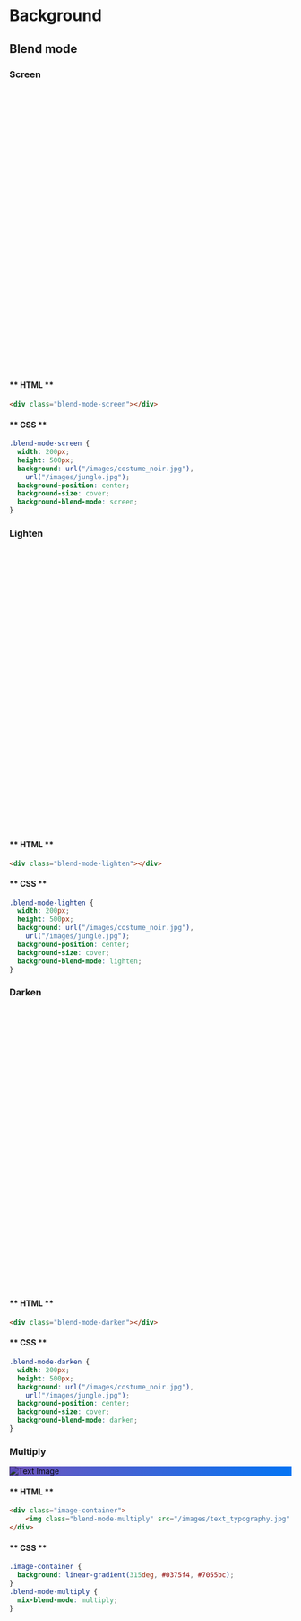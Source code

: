 # Background

## Blend mode

### Screen

<style>
.blend-mode-screen {
  width: 200px;
  height: 500px;
  background: url("/images/costume_noir.jpg"),
    url("/images/jungle.jpg");
  background-position: center;
  background-size: cover;
  background-blend-mode: screen;
}
</style>

<div class="demo-wrapper">
  <div class="blend-mode-screen"></div>
</div>

<!-- tabs:start -->

#### ** HTML **

```html
<div class="blend-mode-screen"></div>
```

#### ** CSS **

```css
.blend-mode-screen {
  width: 200px;
  height: 500px;
  background: url("/images/costume_noir.jpg"),
    url("/images/jungle.jpg");
  background-position: center;
  background-size: cover;
  background-blend-mode: screen;
}
```
<!-- tabs:end -->

### Lighten

<style>
.blend-mode-lighten {
  width: 200px;
  height: 500px;
  background: url("/images/costume_noir.jpg"),
    url("/images/jungle.jpg");
  background-position: center;
  background-size: cover;
  background-blend-mode: lighten;
}
</style>
<div class="demo-wrapper">
  <div class="blend-mode-lighten"></div>
</div>

<!-- tabs:start -->

#### ** HTML **

```html
<div class="blend-mode-lighten"></div>
```

#### ** CSS **

```css
.blend-mode-lighten {
  width: 200px;
  height: 500px;
  background: url("/images/costume_noir.jpg"),
    url("/images/jungle.jpg");
  background-position: center;
  background-size: cover;
  background-blend-mode: lighten;
}
```
<!-- tabs:end -->

### Darken

<style>
.blend-mode-darken {
  width: 200px;
  height: 500px;
  background: url("/images/costume_noir.jpg"),
    url("/images/jungle.jpg");
  background-position: center;
  background-size: cover;
  background-blend-mode: darken;
}
</style>
<div class="demo-wrapper">
  <div class="blend-mode-darken"></div>
</div>

<!-- tabs:start -->

#### ** HTML **

```html
<div class="blend-mode-darken"></div>
```

#### ** CSS **

```css
.blend-mode-darken {
  width: 200px;
  height: 500px;
  background: url("/images/costume_noir.jpg"),
    url("/images/jungle.jpg");
  background-position: center;
  background-size: cover;
  background-blend-mode: darken;
}
```
<!-- tabs:end -->

### Multiply

<style>
.image-multiply-container {
  background: linear-gradient(315deg, #0375f4, #7055bc);
}
.blend-mode-multiply {
  mix-blend-mode: multiply;
}
</style>
<div class="demo-wrapper">
  <div class="image-multiply-container">
    <img class="blend-mode-multiply" src="/images/text_typography.jpg" alt="Text Image" />
  </div>
</div>

<!-- tabs:start -->

#### ** HTML **

```html
<div class="image-container">
    <img class="blend-mode-multiply" src="/images/text_typography.jpg" alt="Text Image" />
</div>
```

#### ** CSS **

```css
.image-container {
  background: linear-gradient(315deg, #0375f4, #7055bc);
}
.blend-mode-multiply {
  mix-blend-mode: multiply;
}
```
<!-- tabs:end -->